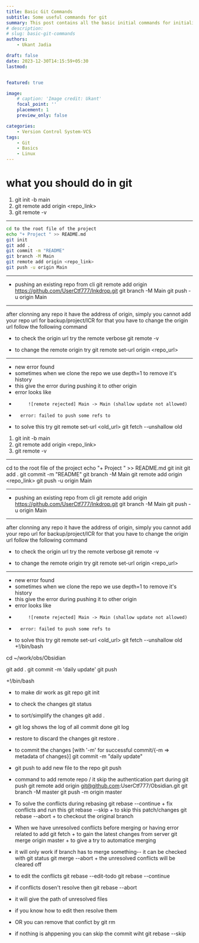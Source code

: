 ```yaml
---
title: Basic Git Commands
subtitle: Some useful commands for git 
summary: This post contains all the basic initial commands for initializing or publishing a repo 
# description: 
# slug: basic-git-commands
authors:
    - Ukant Jadia

draft: false
date: 2023-12-30T14:15:59+05:30
lastmod: 


featured: true

image:
    # caption: 'Image credit: Ukant'
    focal_point: ''
    placement: 1
    preview_only: false

categories:
    - Version Control System-VCS
tags:
    - Git
    - Basics
    - Linux
---
```



# what you should do in git
1. git init -b main 
2. git remote add origin <repo_link>
3. git remote -v


----
```bash
cd to the root file of the project
echo "+ Project " >> README.md
git init
git add .
git commit -m "README"
git branch -M Main
git remote add origin <repo_link> 
git push -u origin Main
```
----
+ pushing an existing repo from cli
git remote add origin https://github.com/UserCtf777/Inkdrop.git
git branch -M Main
git push -u origin Main



--- 
after clonning any repo it have the address of origin, simply you cannot add your repo url for backup/project/ICR
for that you have to change the origin url follow the following command

+ to check the origin url try the remote verbose
git remote -v

+ to change the remote origin try
git remote set-url origin <repo_url>



---
+ new error found
+ sometimes when we clone the repo we use depth=1 to remove it's history 
+ this give the error during pushing it to other origin 
+ error looks like 
+          ![remote rejected] Main -> Main (shallow update not allowed)
+	    error: failed to push some refs to

+ to solve this try 
git remote set-url <old_url>
git fetch --unshallow old 
1. git init -b main 
2. git remote add origin <repo_link>
3. git remote -v


----

cd to the root file of the project
echo "+ Project " >> README.md
git init
git add .
git commit -m "README"
git branch -M Main
git remote add origin <repo_link> 
git push -u origin Main

----
+ pushing an existing repo from cli
git remote add origin https://github.com/UserCtf777/Inkdrop.git
git branch -M Main
git push -u origin Main



--- 
after clonning any repo it have the address of origin, simply you cannot add your repo url for backup/project/ICR
for that you have to change the origin url follow the following command

+ to check the origin url try the remote verbose
git remote -v

+ to change the remote origin try
git remote set-url origin <repo_url>



---
+ new error found
+ sometimes when we clone the repo we use depth=1 to remove it's history 
+ this give the error during pushing it to other origin 
+ error looks like 
+          ![remote rejected] Main -> Main (shallow update not allowed)
+	    error: failed to push some refs to

+ to solve this try 
git remote set-url <old_url>
git fetch --unshallow old 
+!/bin/bash

cd ~/work/obs/Obsidian 

git add .
git commit -m 'daily update'
git push 

+!/bin/bash

+ to make dir work as git repo
git init

+ to check the changes
git status 

+ to sort/simplify the changes
git add .

+ git log shows the log of all commit done
git log

+ restore to discard the changes
git restore .

+ to commit the changes [with '-m' for successful commit/{-m => metadata of changes}]
git commit -m "daily update"

+ git push to add new file to the repo
git push 



+ command to add remote repo / it skip the authentication part during git push
git remote add origin git@github.com:UserCtf777/Obsidian.git
git branch -M master
git push -m origin master

+ To solve the conflicts during rebasing 
git rebase --continue + fix conflicts and run this
git rebase --skip + to skip this patch/changes
git rebase --abort + to checkout the original branch 

+ When we have unresolved conflicts before merging or having error related to add
git fetch + to gain the latest changes from server
git merge origin master + to give a try to automatice merging
+ it will only work if branch has to merge something-- it can be checked with git status
git merge --abort  + the unresolved conflicts will be cleared off

+ to edit the conflicts
git rebase --edit-todo 
git rebase --continue

+ if conflicts dosen't resolve then 
git rebase --abort 
+ it will give the path of unresolved files
+ if you know how to edit then resolve them 
+ OR you can remove that confict by
git rm <file>
+ if nothing is ahppening you can skip the commit wiht
git rebase --skip
